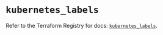 # `kubernetes_labels`

Refer to the Terraform Registry for docs: [`kubernetes_labels`](https://registry.terraform.io/providers/hashicorp/kubernetes/2.37.1/docs/resources/labels).
